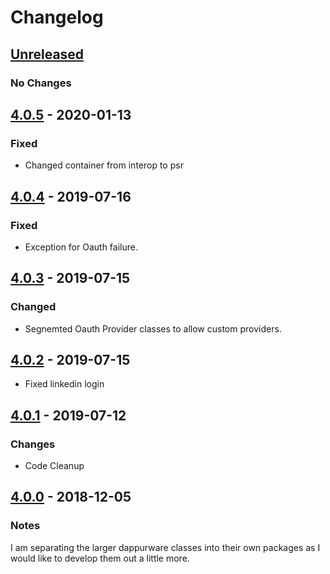 # Changelog

## [Unreleased]
### No Changes

## [4.0.5] - 2020-01-13
### Fixed
- Changed container from interop to psr

## [4.0.4] - 2019-07-16
### Fixed
- Exception for Oauth failure.

## [4.0.3] - 2019-07-15
### Changed
- Segnemted Oauth Provider classes to allow custom providers.

## [4.0.2] - 2019-07-15
- Fixed linkedin login

## [4.0.1] - 2019-07-12
### Changes
- Code Cleanup

## [4.0.0] - 2018-12-05
### Notes
I am separating the larger dappurware classes into their own packages as I would like to develop them out a little more.

[Unreleased]: https://github.com/dappur/dappurware-oauth2/compare/v4.0.5...HEAD
[4.0.5]: https://github.com/dappur/dappurware-oauth2/releases/tag/v4.0.4...v4.0.5
[4.0.4]: https://github.com/dappur/dappurware-oauth2/releases/tag/v4.0.3...v4.0.4
[4.0.3]: https://github.com/dappur/dappurware-oauth2/releases/tag/v4.0.2...v4.0.3
[4.0.2]: https://github.com/dappur/dappurware-oauth2/releases/tag/v4.0.1...v4.0.2
[4.0.1]: https://github.com/dappur/dappurware-oauth2/releases/tag/v4.0.0...v4.0.1
[4.0.0]: https://github.com/dappur/dappurware-oauth2/releases/tag/v4.0.0
